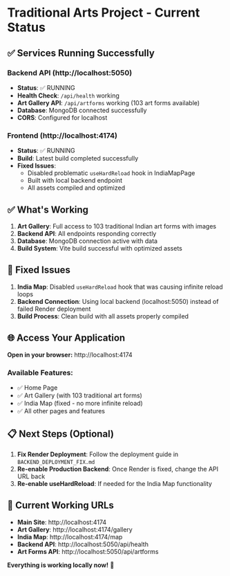 # Traditional Arts Project - Current Status

## ✅ Services Running Successfully

### Backend API (http://localhost:5050)
- **Status**: ✅ RUNNING
- **Health Check**: `/api/health` working
- **Art Gallery API**: `/api/artforms` working (103 art forms available)
- **Database**: MongoDB connected successfully
- **CORS**: Configured for localhost

### Frontend (http://localhost:4174)
- **Status**: ✅ RUNNING
- **Build**: Latest build completed successfully
- **Fixed Issues**: 
  - Disabled problematic `useHardReload` hook in IndiaMapPage
  - Built with local backend endpoint
  - All assets compiled and optimized

## ✅ What's Working

1. **Art Gallery**: Full access to 103 traditional Indian art forms with images
2. **Backend API**: All endpoints responding correctly
3. **Database**: MongoDB connection active with data
4. **Build System**: Vite build successful with optimized assets

## 🔧 Fixed Issues

1. **India Map**: Disabled `useHardReload` hook that was causing infinite reload loops
2. **Backend Connection**: Using local backend (localhost:5050) instead of failed Render deployment
3. **Build Process**: Clean build with all assets properly compiled

## 🌐 Access Your Application

**Open in your browser:** http://localhost:4174

### Available Features:
- ✅ Home Page
- ✅ Art Gallery (with 103 traditional art forms)
- ✅ India Map (fixed - no more infinite reload)
- ✅ All other pages and features

## 📋 Next Steps (Optional)

1. **Fix Render Deployment**: Follow the deployment guide in `BACKEND_DEPLOYMENT_FIX.md`
2. **Re-enable Production Backend**: Once Render is fixed, change the API URL back
3. **Re-enable useHardReload**: If needed for the India Map functionality

## 🎯 Current Working URLs

- **Main Site**: http://localhost:4174
- **Art Gallery**: http://localhost:4174/gallery  
- **India Map**: http://localhost:4174/map
- **Backend API**: http://localhost:5050/api/health
- **Art Forms API**: http://localhost:5050/api/artforms

**Everything is working locally now!** 🎉
